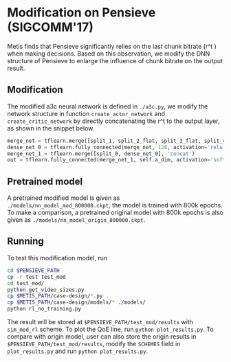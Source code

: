 # Modification on Pensieve (SIGCOMM'17)

Metis finds that Pensieve significantly relies on the last chunk bitrate (r^t ) when making decisions.
Based on this observation, we modify the DNN structure of Pensieve to enlarge the influence of chunk bitrate on the output result.

## Modification

The modified a3c neural network is defined in `./a3c.py`, we modify the network structure in function `create_actor_network` and `create_critic_network` by directly concatenating the r^t to the output layer, as shown in the snippet below.

``` python
merge_net = tflearn.merge([split_1, split_2_flat, split_3_flat, split_4_flat, split_5], 'concat')
dense_net_0 = tflearn.fully_connected(merge_net, 128, activation='relu')
merge_net_1 = tflearn.merge([split_0, dense_net_0], 'concat')
out = tflearn.fully_connected(merge_net_1, self.a_dim, activation='softmax')
```

## Pretrained model

A pretrained modified model is given as `./models/nn_model_mod_800000.ckpt`, the model is trained with 800k epochs.
To make a comparison, a pretrained original model with 800k epochs is also given as `./models/nn_model_origin_800000.ckpt`.

## Running

To test this modification model, run

``` bash
cd $PENSIEVE_PATH
cp -r test test_mod
cd test_mod/
python get_video_sizes.py
cp $METIS_PATH/case-design/*.py .
cp $METIS_PATH/case-design/models/* ./models/
python rl_no_training.py
```

The result will be stored at `$PENSIEVE_PATH/test_mod/results` with `sim_mod_rl` scheme.
To plot the QoE line, run `python plot_results.py`.
To compare with origin model, user can also store the origin results in `$PENSIEVE_PATH/test_mod/results`, modify the `SCHEMES` field in `plot_results.py` and run `python plot_results.py`.
